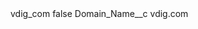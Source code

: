<?xml version="1.0" encoding="UTF-8"?>
<CustomMetadata xmlns="http://soap.sforce.com/2006/04/metadata" xmlns:xsi="http://www.w3.org/2001/XMLSchema-instance" xmlns:xsd="http://www.w3.org/2001/XMLSchema">
    <label>vdig_com</label>
    <protected>false</protected>
    <values>
        <field>Domain_Name__c</field>
        <value xsi:type="xsd:string">vdig.com</value>
    </values>
</CustomMetadata>
